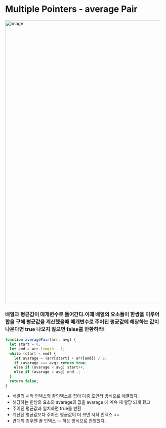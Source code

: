 # Multiple Pointers - average Pair

<img width="914" alt="image" src="https://user-images.githubusercontent.com/82592845/169041627-a45b58ee-1746-4392-b52a-d1398dcfcc74.png">

### 배열과 평균값이 매개변수로 들어간다.이때 배열의 요소들이 한쌍을 이루어 합을 구해 평균값을 계산했을때 매개변수로 주어진 평균값에 해당하는 값이 나온다면 true 나오지 않으면 false를 반환하라!

```jsx
function averagePair(arr, avg) {
  let start = 0;
  let end = arr.length - 1;
  while (start < end) {
    let avarage = (arr[start] + arr[end]) / 2;
    if (avarage === avg) return true;
    else if (avarage < avg) start++;
    else if (avarage > avg) end--;
  }
  return false;
}
```

- 배열의 시작 인덱스와 끝인덱스를 잡아 다중 포인터 방식으로 해결했다.
- 해당하는 한쌍의 요소의 avarage의 값을 avarage 에 계속 재 할당 되게 했고
- 주어진 평균값과 일치하면 true를 반환
- 계산된 평균값보다 주어진 평균값이 더 크면 시작 인덱스 ++
- 반대의 경우엔 끝 인덱스 -- 하는 방식으로 진행했다.
